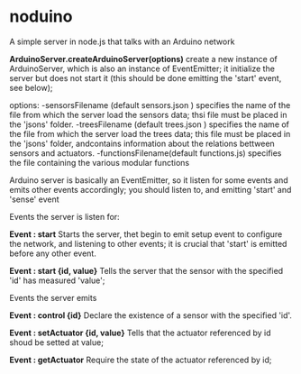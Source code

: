 # noduino

A simple server in node.js that talks with an Arduino network

<b>ArduinoServer.createArduinoServer(options)</b>
  create a new instance of ArduinoServer, which is also an instance of EventEmitter; it initialize the server but does not start it (this should be done emitting the 'start' event, see below);
  
  options:
    -sensorsFilename (default sensors.json )
      specifies the name of the file from which the server load the sensors data; thsi file must be placed in the 'jsons' 
      folder.
    -treesFilename (default trees.json )
      specifies the name of the file from which the server load the trees data; this file must be placed in the 'jsons' 
      folder, andcontains information about the relations bettween sensors and actuators.
    -functionsFilename(default functions.js)
      specifies the file containing the various modular functions
      
  Arduino server is basically an EventEmitter, so it listen for some events and emits other events accordingly;
  you should listen to, and emitting 'start' and 'sense' event 
  
  Events the server is listen for:
  
  <b>Event : start</b>
    Starts the server, thet begin to emit setup event to configure the network, and listening to other events;
    it is crucial that 'start' is emitted before any other event.
    
  <b>Event : start {id, value}</b>
    Tells the server that the sensor with the specified 'id' has measured 'value'; 
    
  Events the server emits  
  
  <b>Event : control {id}</b>
    Declare the existence of a sensor with the specified 'id'.
  
  <b>Event : setActuator {id, value}</b>
    Tells that the actuator referenced by id shoud be setted at value;
    
  <b>Event : getActuator</b>
    Require the state of the actuator referenced by id;
